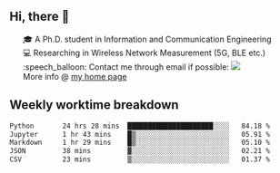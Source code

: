<h2 > Hi, there 👋 </h3>

<div >
 <ul>
 🎓 A Ph.D. student in Information and Communication Engineering <br>
 💻 Researching in Wireless Network Measurement (5G, BLE etc.)<br>
 :speech_balloon: Contact me through email if possible: <a href="mailto:ethanjia@sjtu.edu.cn"><img src="https://img.shields.io/badge/-ethanjia@sjtu.edu.cn-c14438?style=plastic&logo=Gmail&logoColor=white&link=mailto:mailto:ethanjia@sjtu.edu.cn"></a> <br>
  More info @ <a href="https://haifengjia.github.io">my home page</a>
 </ul>
</div>

<h2 >
Weekly worktime breakdown
</h1>


<!--START_SECTION:waka-->

```txt
Python       24 hrs 28 mins  █████████████████████░░░░   84.18 %
Jupyter      1 hr 43 mins    █▒░░░░░░░░░░░░░░░░░░░░░░░   05.91 %
Markdown     1 hr 29 mins    █▒░░░░░░░░░░░░░░░░░░░░░░░   05.10 %
JSON         38 mins         ▓░░░░░░░░░░░░░░░░░░░░░░░░   02.21 %
CSV          23 mins         ▒░░░░░░░░░░░░░░░░░░░░░░░░   01.37 %
```

<!--END_SECTION:waka-->


